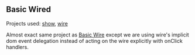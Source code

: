 ## Basic Wired

Projects used: [show](https://github.com/controlroom/show),
[wire](https://github.com/controlroom/wire)

Almost exact same project as [Basic Wire](examples/basic_wire) except we are
using wire's implicit dom event delegation instead of acting on the wire
explicitly with onClick handlers.
